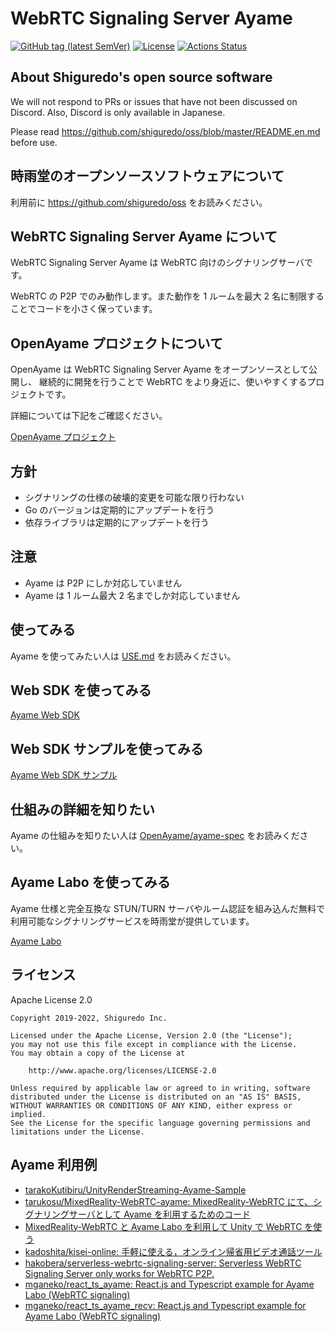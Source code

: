 # WebRTC Signaling Server Ayame

[![GitHub tag (latest SemVer)](https://img.shields.io/github/tag/OpenAyame/ayame.svg)](https://github.com/OpenAyame/ayame)
[![License](https://img.shields.io/badge/License-Apache%202.0-blue.svg)](https://opensource.org/licenses/Apache-2.0)
[![Actions Status](https://github.com/OpenAyame/ayame/workflows/Go%20Build%20&%20Format/badge.svg)](https://github.com/OpenAyame/ayame/actions)

## About Shiguredo's open source software

We will not respond to PRs or issues that have not been discussed on Discord. Also, Discord is only available in Japanese.

Please read https://github.com/shiguredo/oss/blob/master/README.en.md before use.

## 時雨堂のオープンソースソフトウェアについて

利用前に https://github.com/shiguredo/oss をお読みください。

## WebRTC Signaling Server Ayame について

WebRTC Signaling Server Ayame は WebRTC 向けのシグナリングサーバです。

WebRTC の P2P でのみ動作します。また動作を 1 ルームを最大 2 名に制限することでコードを小さく保っています。

## OpenAyame プロジェクトについて

OpenAyame は WebRTC Signaling Server Ayame をオープンソースとして公開し、
継続的に開発を行うことで WebRTC をより身近に、使いやすくするプロジェクトです。

詳細については下記をご確認ください。

[OpenAyame プロジェクト](http://bit.ly/OpenAyame)

## 方針

- シグナリングの仕様の破壊的変更を可能な限り行わない
- Go のバージョンは定期的にアップデートを行う
- 依存ライブラリは定期的にアップデートを行う

## 注意

- Ayame は P2P にしか対応していません
- Ayame は 1 ルーム最大 2 名までしか対応していません

## 使ってみる

Ayame を使ってみたい人は [USE.md](docs/USE.md) をお読みください。

## Web SDK を使ってみる

[Ayame Web SDK](https://github.com/OpenAyame/ayame-web-sdk)

## Web SDK サンプルを使ってみる

[Ayame Web SDK サンプル](https://github.com/OpenAyame/ayame-web-sdk-samples)

## 仕組みの詳細を知りたい

Ayame の仕組みを知りたい人は [OpenAyame/ayame\-spec](https://github.com/OpenAyame/ayame-spec) をお読みください。

## Ayame Labo を使ってみる

Ayame 仕様と完全互換な STUN/TURN サーバやルーム認証を組み込んだ無料で利用可能なシグナリングサービスを時雨堂が提供しています。

[Ayame Labo](https://ayame-labo.shiguredo.app/)

## ライセンス

Apache License 2.0

```
Copyright 2019-2022, Shiguredo Inc.

Licensed under the Apache License, Version 2.0 (the "License");
you may not use this file except in compliance with the License.
You may obtain a copy of the License at

    http://www.apache.org/licenses/LICENSE-2.0

Unless required by applicable law or agreed to in writing, software
distributed under the License is distributed on an "AS IS" BASIS,
WITHOUT WARRANTIES OR CONDITIONS OF ANY KIND, either express or implied.
See the License for the specific language governing permissions and
limitations under the License.
```

## Ayame 利用例

- [tarakoKutibiru/UnityRenderStreaming\-Ayame\-Sample](https://github.com/tarakoKutibiru/UnityRenderStreaming-Ayame-Sample)
- [tarukosu/MixedReality\-WebRTC\-ayame: MixedReality\-WebRTC にて、シグナリングサーバとして Ayame を利用するためのコード](https://github.com/tarukosu/MixedReality-WebRTC-ayame)
- [MixedReality\-WebRTC と Ayame Labo を利用して Unity で WebRTC を使う](https://zenn.dev/tarukosu/articles/20210220-webrtc-ayame)
- [kadoshita/kisei\-online: 手軽に使える，オンライン帰省用ビデオ通話ツール](https://github.com/kadoshita/kisei-online)
- [hakobera/serverless\-webrtc\-signaling\-server: Serverless WebRTC Signaling Server only works for WebRTC P2P\.](https://github.com/hakobera/serverless-webrtc-signaling-server)
- [mganeko/react\_ts\_ayame: React\.js and Typescript example for Ayame Labo \(WebRTC signaling\)](https://github.com/mganeko/react_ts_ayame)
- [mganeko/react\_ts\_ayame\_recv: React\.js and Typescript example for Ayame Labo \(WebRTC signaling\)](https://github.com/mganeko/react_ts_ayame_recv)
